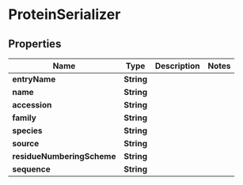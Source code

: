 
# ProteinSerializer

## Properties
Name | Type | Description | Notes
------------ | ------------- | ------------- | -------------
**entryName** | **String** |  | 
**name** | **String** |  | 
**accession** | **String** |  | 
**family** | **String** |  | 
**species** | **String** |  | 
**source** | **String** |  | 
**residueNumberingScheme** | **String** |  | 
**sequence** | **String** |  | 



